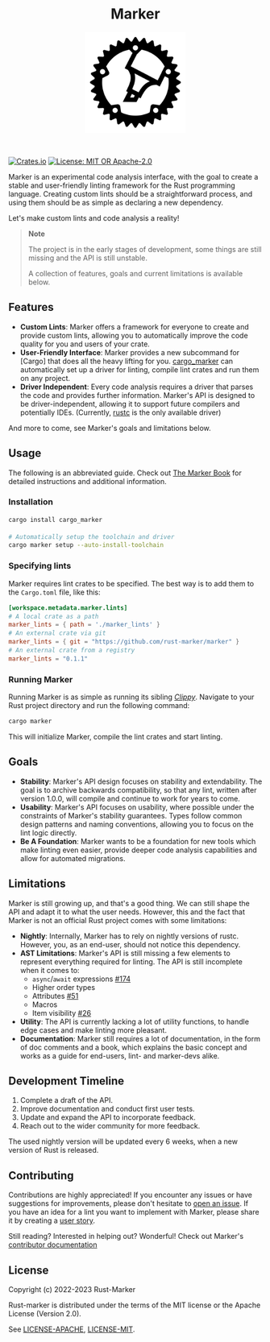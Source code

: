 <h1 align="center">Marker</h1>
<p align="center">
    <img height=200 src="./res/marker-logo-round.svg" alt="Marker logo" />
</p>

<br/>

[![Crates.io](https://img.shields.io/crates/v/marker_api.svg)](https://crates.io/crates/marker_api)
[![License: MIT OR Apache-2.0](https://img.shields.io/crates/l/marker_api.svg)](#license)

Marker is an experimental code analysis interface, with the goal to create a stable and user-friendly linting framework for the Rust programming language. Creating custom lints should be a straightforward process, and using them should be as simple as declaring a new dependency.

Let's make custom lints and code analysis a reality!

> **Note**
>
> The project is in the early stages of development, some things are still missing and the API is still unstable.
>
> A collection of features, goals and current limitations is available below.

## Features

* **Custom Lints**: Marker offers a framework for everyone to create and provide custom lints, allowing you to automatically improve the code quality for you and users of your crate.
* **User-Friendly Interface**: Marker provides a new subcommand for [Cargo] that does all the heavy lifting for you. [cargo_marker] can automatically set up a driver for linting, compile lint crates and run them on any project.
* **Driver Independent**: Every code analysis requires a driver that parses the code and provides further information. Marker's API is designed to be driver-independent, allowing it to support future compilers and potentially IDEs. (Currently, [rustc] is the only available driver)

And more to come, see Marker's goals and limitations below.

[cargo_marker]: https://crates.io/crates/cargo_marker
[rustc]: https://github.com/rust-lang/rust/

## Usage

<!-- Please keep this section in sync with the main readme -->

The following is an abbreviated guide. Check out [The Marker Book] for detailed instructions and additional information.

[The Marker Book]: rust-marker.github.io/marker/book

### Installation

```sh
cargo install cargo_marker

# Automatically setup the toolchain and driver
cargo marker setup --auto-install-toolchain
```

### Specifying lints

Marker requires lint crates to be specified. The best way is to add them to the `Cargo.toml` file, like this:

```toml
[workspace.metadata.marker.lints]
# A local crate as a path
marker_lints = { path = './marker_lints' }
# An external crate via git
marker_lints = { git = "https://github.com/rust-marker/marker" }
# An external crate from a registry
marker_lints = "0.1.1"
```

### Running Marker

Running Marker is as simple as running its sibling *[Clippy]*. Navigate to your Rust project directory and run the following command:

```sh
cargo marker
```

This will initialize Marker, compile the lint crates and start linting.

[Clippy]: https://github.com/rust-lang/rust-clippy

## Goals

* **Stability**: Marker's API design focuses on stability and extendability. The goal is to archive backwards compatibility, so that any lint, written after version 1.0.0, will compile and continue to work for years to come.
* **Usability**: Marker's API focuses on usability, where possible under the constraints of Marker's stability guarantees. Types follow common design patterns and naming conventions, allowing you to focus on the lint logic directly.
* **Be A Foundation**: Marker wants to be a foundation for new tools which make linting even easier, provide deeper code analysis capabilities and allow for automated migrations.

<!-- FIXME(xFrednet): Update the link to link to `crates.io` once the first version was released-->
[marker_api]: https://github.com/rust-marker/marker/tree/master/marker_api

## Limitations

Marker is still growing up, and that's a good thing. We can still shape the API and adapt it to what the user needs. However, this and the fact that Marker is not an official Rust project comes with some limitations:

* **Nightly**: Internally, Marker has to rely on nightly versions of rustc. However, you, as an end-user, should not notice this dependency.
* **AST Limitations**: Marker's API is still missing a few elements to represent everything required for linting. The API is still incomplete when it comes to:
    * `async`/`await` expressions [#174](https://github.com/rust-marker/marker/issues/174)
    * Higher order types
    * Attributes [#51](https://github.com/rust-marker/marker/issues/51)
    * Macros
    * Item visibility [#26](https://github.com/rust-marker/marker/issues/26)
* **Utility**: The API is currently lacking a lot of utility functions, to handle edge cases and make linting more pleasant.
* **Documentation**: Marker still requires a lot of documentation, in the form of doc comments and a book, which explains the basic concept and works as a guide for end-users, lint- and marker-devs alike.

[crates.io]: https://crates.io/

## Development Timeline

1. Complete a draft of the API.
2. Improve documentation and conduct first user tests.
3. Update and expand the API to incorporate feedback.
4. Reach out to the wider community for more feedback.

The used nightly version will be updated every 6 weeks, when a new version of Rust is released.

## Contributing

Contributions are highly appreciated! If you encounter any issues or have suggestions for improvements, please don't hesitate to [open an issue]. If you have an idea for a lint you want to implement with Marker, please share it by creating a [user story].

Still reading? Interested in helping out? Wonderful! Check out Marker's [contributor documentation]

[open an issue]: https://github.com/rust-marker/marker/issues/new
[user story]: https://github.com/rust-marker/design/issues/new?template=user-story.md
[contributor documentation]: ./CONTRIBUTING.md

## License

Copyright (c) 2022-2023 Rust-Marker

Rust-marker is distributed under the terms of the MIT license or the Apache License (Version 2.0).

See [LICENSE-APACHE](https://github.com/rust-marker/marker/blob/master/LICENSE-APACHE), [LICENSE-MIT](https://github.com/rust-marker/marker/blob/master/LICENSE-MIT).

